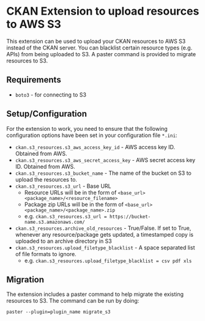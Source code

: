 # CKAN Extension to upload resources to AWS S3

This extension can be used to upload your CKAN resources to AWS S3 instead of the CKAN server. You can blacklist certain resource types (e.g. APIs) from being uploaded to S3. A paster command is provided to migrate resources to S3.

## Requirements

* `boto3` - for connecting to S3

## Setup/Configuration

For the extension to work, you need to ensure that the following configuration options have been set in your configuration file `*.ini`:

* `ckan.s3_resources.s3_aws_access_key_id` - AWS access key ID. Obtained from AWS.
* `ckan.s3_resources.s3_aws_secret_access_key` - AWS secret access key ID. Obtained from AWS.
* `ckan.s3_resources.s3_bucket_name` - The name of the bucket on S3 to upload the resources to.
* `ckan.s3_resources.s3_url` - Base URL
    * Resource URLs will be in the form of `<base_url><package_name>/<resource_filename>`
    * Package zip URLs will be in the form of `<base_url><package_name>/<package_name>.zip`
    * e.g. `ckan.s3_resources.s3_url = https://bucket-name.s3.amazonaws.com/`
* `ckan.s3_resources.archive_old_resources` - True/False. If set to True, whenever any resource/package gets updated, a timestamped copy is uploaded to an archive directory in S3
* `ckan.s3_resources.upload_filetype_blacklist` - A space separated list of file formats to ignore.
    * e.g. `ckan.s3_resources.upload_filetype_blacklist = csv pdf xls`

## Migration

The extension includes a paster command to help migrate the existing resources to S3. The command can be run by doing:

`paster --plugin=plugin_name migrate_s3`